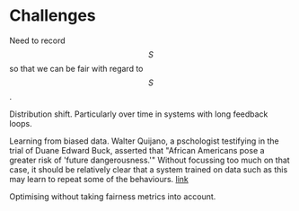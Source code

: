 # Challenges
Need to record $$S$$ so that we can be fair with regard to $$S$$.

Distribution shift. 
Particularly over time in systems with long feedback loops.

Learning from biased data.
Walter Quijano, a pschologist testifying in the trial of Duane Edward Buck, asserted that "African Americans pose a greater risk of 'future dangerousness.'"
Without focussing too much on that case, it should be relatively clear that a system trained on data such as this may learn to repeat some of the behaviours.
[link](https://www.huffingtonpost.co.uk/entry/supreme-court-death-penalty-case-duane-buck_n_1080112)

Optimising without taking fairness metrics into account.